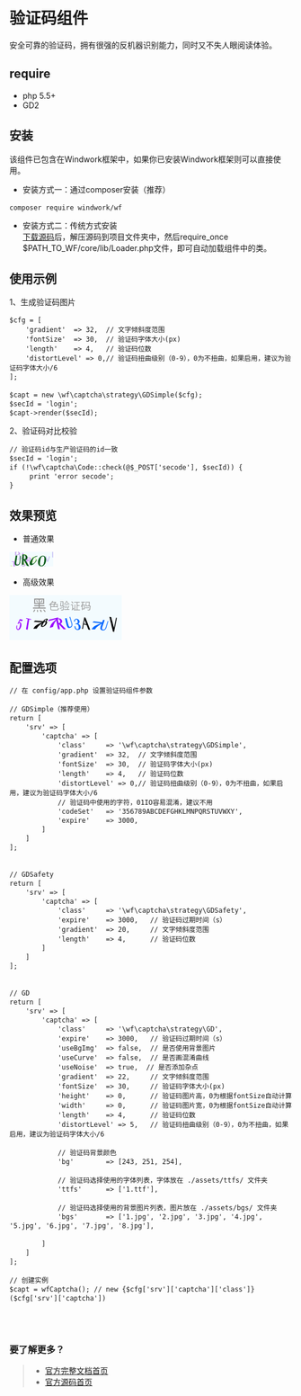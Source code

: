 验证码组件
=============
安全可靠的验证码，拥有很强的反机器识别能力，同时又不失人眼阅读体验。

## require
 - php 5.5+
 - GD2

## 安装
该组件已包含在Windwork框架中，如果你已安装Windwork框架则可以直接使用。

- 安装方式一：通过composer安装（推荐）  
```
composer require windwork/wf
```

- 安装方式二：传统方式安装  
[下载源码](https://github.com/windwork/wf/releases)后，解压源码到项目文件夹中，然后require_once $PATH_TO_WF/core/lib/Loader.php文件，即可自动加载组件中的类。

## 使用示例
1、生成验证码图片
```
$cfg = [
    'gradient'  => 32,  // 文字倾斜度范围
    'fontSize'  => 30,  // 验证码字体大小(px)
    'length'    => 4,   // 验证码位数
    'distortLevel' => 0,// 验证码扭曲级别（0-9），0为不扭曲，如果启用，建议为验证码字体大小/6
];

$capt = new \wf\captcha\strategy\GDSimple($cfg);
$secId = 'login';
$capt->render($secId);

```

2、验证码对比校验
```
// 验证码id与生产验证码的id一致
$secId = 'login';
if (!\wf\captcha\Code::check(@$_POST['secode'], $secId)) {
     print 'error secode';
}
```

## 效果预览

- 普通效果 

![效果图](assets/example-1.png)

- 高级效果 

![效果图](assets/example-2.jpg)



## 配置选项

```
// 在 config/app.php 设置验证码组件参数

// GDSimple（推荐使用）
return [
    'srv' => [
        'captcha' => [
		    'class'     => '\wf\captcha\strategy\GDSimple',
		    'gradient'  => 32,  // 文字倾斜度范围
		    'fontSize'  => 30,  // 验证码字体大小(px)
		    'length'    => 4,   // 验证码位数
		    'distortLevel' => 0,// 验证码扭曲级别（0-9），0为不扭曲，如果启用，建议为验证码字体大小/6
		    // 验证码中使用的字符，01IO容易混淆，建议不用
		    'codeSet'   => '356789ABCDEFGHKLMNPQRSTUVWXY',
		    'expire'    => 3000,
		]
    ]
];


// GDSafety
return [
    'srv' => [
        'captcha' => [
		    'class'     => '\wf\captcha\strategy\GDSafety',
		    'expire'    => 3000,   // 验证码过期时间（s）
		    'gradient'  => 20,     // 文字倾斜度范围
		    'length'    => 4,      // 验证码位数
		]
    ]
];


// GD
return [
    'srv' => [
        'captcha' => [
		    'class'     => '\wf\captcha\strategy\GD',
		    'expire'    => 3000,   // 验证码过期时间（s）
		    'useBgImg'  => false,  // 是否使用背景图片 
		    'useCurve'  => false,  // 是否画混淆曲线
		    'useNoise'  => true,  // 是否添加杂点    
		    'gradient'  => 22,     // 文字倾斜度范围
		    'fontSize'  => 30,     // 验证码字体大小(px)
		    'height'    => 0,      // 验证码图片高，0为根据fontSize自动计算
		    'width'     => 0,      // 验证码图片宽，0为根据fontSize自动计算
		    'length'    => 4,      // 验证码位数
		    'distortLevel' => 5,   // 验证码扭曲级别（0-9），0为不扭曲，如果启用，建议为验证码字体大小/6
		
		    // 验证码背景颜色
		    'bg'        => [243, 251, 254], 
		
		    // 验证码选择使用的字体列表，字体放在 ./assets/ttfs/ 文件夹
		    'ttfs'      => ['1.ttf'],  
		
		    // 验证码选择使用的背景图片列表，图片放在 ./assets/bgs/ 文件夹
		    'bgs'       => ['1.jpg', '2.jpg', '3.jpg', '4.jpg', '5.jpg', '6.jpg', '7.jpg', '8.jpg'], 

		]
    ]
];

// 创建实例
$capt = wfCaptcha(); // new {$cfg['srv']['captcha']['class']}($cfg['srv']['captcha'])

```


<br />  
<br />  

### 要了解更多？  
> - [官方完整文档首页](http://docs.windwork.org/manual/)  
> - [官方源码首页](https://github.com/windwork)  

